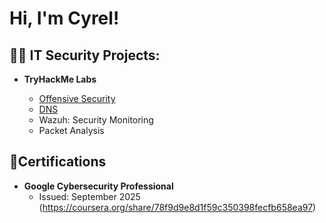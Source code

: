 
<h1>Hi, I'm Cyrel! </h1>

<h2>👨‍💻 IT Security Projects:</h2>

- <b>TryHackMe Labs</b>

  - [Offensive Security](https://github.com/ctembrina/Offensive-Security)
  - [DNS](https://github.com/ctembrina/Domain-Names)
  - Wazuh: Security Monitoring
  - Packet Analysis


<h2> 📜Certifications</h2>

 - <b>Google Cybersecurity Professional </b>
    - Issued: September 2025 (https://coursera.org/share/78f9d9e8d1f59c350398fecfb658ea97)
      
      
        
       



<!--
**joshmadakor1/joshmadakor1** is a ✨ _special_ ✨ repository because its `README.md` (this file) appears on your GitHub profile.

Here are some ideas to get you started:

- 🔭 I’m currently working on ...
- 🌱 I’m currently learning ...
- 👯 I’m looking to collaborate on ...
- 🤔 I’m looking for help with ...
- 💬 Ask me about ...
- 📫 How to reach me: ...
- 😄 Pronouns: ...
- ⚡ Fun fact: ...
-->
